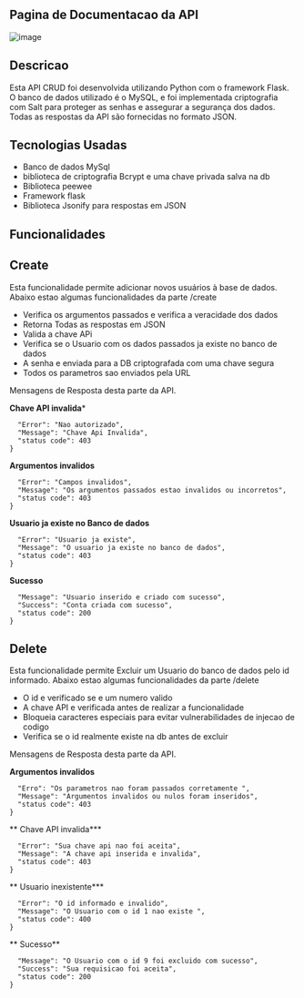 ## Pagina de Documentacao da API
![image](https://github.com/user-attachments/assets/c6fe231e-d507-4244-9cfa-0ab8ddd42895)

## Descricao 
Esta API CRUD foi desenvolvida utilizando Python com o framework Flask. O banco de dados utilizado é o MySQL, e foi implementada criptografia com Salt para proteger as senhas e assegurar a segurança dos dados. Todas as respostas da API são fornecidas no formato JSON.
## Tecnologias Usadas
- Banco de dados MySql
- biblioteca de criptografia Bcrypt e uma chave privada salva na db
- Biblioteca peewee
- Framework flask
- Biblioteca Jsonify para respostas em JSON

## Funcionalidades

## **Create**
Esta funcionalidade permite adicionar novos usuários à base de dados. Abaixo estao algumas funcionalidades da parte /create
- Verifica os argumentos passados e verifica a veracidade dos dados
- Retorna Todas as respostas em JSON
- Valida a chave APi
- Verifica se o Usuario com os dados passados ja existe no banco de dados
- A senha e enviada para a DB criptografada com uma chave segura
- Todos os parametros sao enviados pela URL

Mensagens de Resposta desta parte da API.

**Chave API invalida***
```{
  "Error": "Nao autorizado",
  "Message": "Chave Api Invalida",
  "status code": 403
}
```
**Argumentos invalidos**
```{
  "Error": "Campos invalidos",
  "Message": "Os argumentos passados estao invalidos ou incorretos",
  "status code": 403
}
```
**Usuario ja existe no Banco de dados**
```{
  "Error": "Usuario ja existe",
  "Message": "O usuario ja existe no banco de dados",
  "status code": 403
}
```
**Sucesso**
```{
  "Message": "Usuario inserido e criado com sucesso",
  "Success": "Conta criada com sucesso",
  "status code": 200
}
```
## Delete
Esta funcionalidade permite Excluir um Usuario do banco de dados pelo id informado. Abaixo estao algumas funcionalidades da parte /delete
- O id e verificado se e um numero valido
- A chave API e verificada antes de realizar a funcionalidade
- Bloqueia caracteres especiais para evitar vulnerabilidades de injecao de codigo
- Verifica se o id realmente existe na db antes de excluir 


Mensagens de Resposta desta parte da API.

**Argumentos invalidos**
```{
  "Erro": "Os parametros nao foram passados corretamente ",
  "Message": "Argumentos invalidos ou nulos foram inseridos",
  "status code": 403
}
```
** Chave API invalida***
```{
  "Error": "Sua chave api nao foi aceita",
  "Message": "A chave api inserida e invalida",
  "status code": 403
}
```
** Usuario inexistente***
```{
  "Error": "O id informado e invalido",
  "Message": "O Usuario com o id 1 nao existe ",
  "status code": 400
}
```
** Sucesso**
```{
  "Message": "O Usuario com o id 9 foi excluido com sucesso",
  "Success": "Sua requisicao foi aceita",
  "status code": 200
}
```
